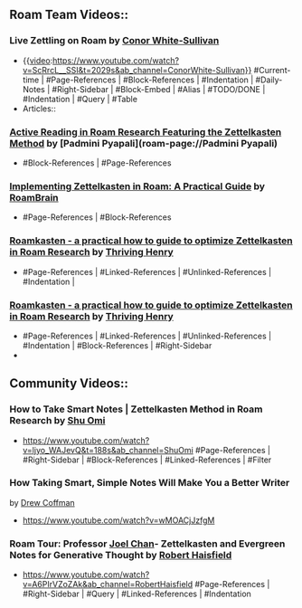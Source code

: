 ## Roam Team Videos::
### Live Zettling on Roam by [Conor White-Sullivan](Conor%20White-Sullivan.md)
- {{[video](video.md):https://www.youtube.com/watch?v=ScRrcL__SSI&t=2029s&ab_channel=ConorWhite-Sullivan}}
#Current-time | #Page-References | #Block-References | #Indentation | #Daily-Notes | #Right-Sidebar | #Block-Embed | #Alias | #TODO/DONE | #Indentation | #Query | #Table
- Articles::
### [Active Reading in Roam Research Featuring the Zettelkasten Method](https://padminipyapali.medium.com/zettelkasten-method-roam-research-f7b341f14fbd) by [Padmini Pyapali](roam-page://Padmini Pyapali)
- #Block-References | #Page-References
### [Implementing Zettelkasten in Roam: A Practical Guide](https://www.roambrain.com/implementing-zettelkasten-in-roam/) by [RoamBrain](RoamBrain.md)
- #Page-References | #Block-References 
### [Roamkasten - a practical how to guide to optimize Zettelkasten in Roam Research](https://www.thrivinghenry.com/writings/roamkasten-a-practical-how-to-guide-to-optimize-zettelkasten-in-roam-research) by [Thriving Henry](Thriving%20Henry.md)

- #Page-References | #Linked-References | #Unlinked-References | #Indentation |
### [Roamkasten - a practical how to guide to optimize Zettelkasten in Roam Research](https://www.thrivinghenry.com/writings/roamkasten-a-practical-how-to-guide-to-optimize-zettelkasten-in-roam-research) by [Thriving Henry](Thriving%20Henry.md)
- #Page-References | #Linked-References | #Unlinked-References | #Indentation | #Block-References | #Right-Sidebar
- 
## Community Videos::
### How to Take Smart Notes | Zettelkasten Method in Roam Research by [Shu Omi](Shu%20Omi.md)
- <https://www.youtube.com/watch?v=ljyo_WAJevQ&t=188s&ab_channel=ShuOmi>
#Page-References | #Right-Sidebar | #Block-References | #Linked-References | #Filter 
### How Taking Smart, Simple Notes Will Make You a Better Writer
by [Drew Coffman](Drew%20Coffman.md)
- <https://www.youtube.com/watch?v=wMOACjJzfgM>
### Roam Tour: Professor [Joel Chan](Joel%20Chan.md)- Zettelkasten and Evergreen Notes for Generative Thought by [Robert Haisfield](Robert%20Haisfield.md)
- <https://www.youtube.com/watch?v=A6PIrVZoZAk&ab_channel=RobertHaisfield>
#Page-References | #Right-Sidebar | #Query | #Linked-References | #Indentation 
